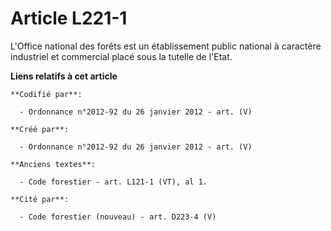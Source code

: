 # Article L221-1

L'Office national des forêts est un établissement public national à caractère industriel et commercial placé sous la tutelle
de l'Etat.

**Liens relatifs à cet article**

	**Codifié par**:

	  - Ordonnance n°2012-92 du 26 janvier 2012 - art. (V)

	**Créé par**:

	  - Ordonnance n°2012-92 du 26 janvier 2012 - art. (V)

	**Anciens textes**:

	  - Code forestier - art. L121-1 (VT), al 1.

	**Cité par**:

	  - Code forestier (nouveau) - art. D223-4 (V)
